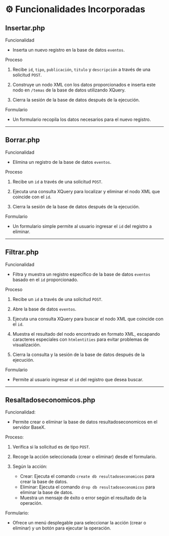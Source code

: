 # ⚙️ Funcionalidades Incorporadas

## Insertar.php

Funcionalidad
  * Inserta un nuevo registro en la base de datos `eventos`.

Proceso
  1. Recibe `id`, `tipo`, `publicación`, `titulo` y `descripción` a través de una solicitud `POST`.

  2. Construye un nodo XML con los datos proporcionados e inserta este nodo en `/temas` de la base de datos utilizando XQuery.

  3. Cierra la sesión de la base de datos después de la ejecución.

Formulario
  * Un formulario recopila los datos necesarios para el nuevo registro.

---
## Borrar.php

Funcionalidad
  * Elimina un registro de la base de datos `eventos`.

Proceso
  1. Recibe un `id` a través de una solicitud `POST`.

  2. Ejecuta una consulta XQuery para localizar y eliminar el nodo XML que coincide con el `id`.

  3. Cierra la sesión de la base de datos después de la ejecución.

Formulario
  * Un formulario simple permite al usuario ingresar el `id` del registro a eliminar.

---
## Filtrar.php

Funcionalidad
  * Filtra y muestra un registro específico de la base de datos `eventos` basado en el `id` proporcionado.

Proceso
  1. Recibe un `id` a través de una solicitud `POST`.

  2. Abre la base de datos `eventos`.

  3. Ejecuta una consulta XQuery para buscar el nodo XML que coincide con el `id`.

  4. Muestra el resultado del nodo encontrado en formato XML, escapando caracteres especiales con `htmlentities` para evitar
     problemas de visualización.

  5. Cierra la consulta y la sesión de la base de datos después de la ejecución.

Formulario
  * Permite al usuario ingresar el `id` del registro que desea buscar.

---
## Resaltadoseconomicos.php

Funcionalidad:
 * Permite crear o eliminar la base de datos resultadoseconomicos en el servidor BaseX.

Proceso:

 1. Verifica si la solicitud es de tipo `POST`.
   
 2. Recoge la acción seleccionada (crear o eliminar) desde el formulario.
  
 3. Según la acción:
    - Crear: Ejecuta el comando `create db resultadoseconomicos` para crear la base de datos.
    - Eliminar: Ejecuta el comando `drop db resultadoseconomicos` para eliminar la base de datos.
    - Muestra un mensaje de éxito o error según el resultado de la operación.
    
Formulario:
 - Ofrece un menú desplegable para seleccionar la acción (crear o eliminar) y un botón para ejecutar la operación.
